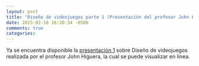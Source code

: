 ```yaml
---
layout: post
title: "Diseño de videojuegos parte 1 (Presentación del profesor John Higuera)"
date: 2015-02-18 16:20:34 -0500
comments: true
categories: 
---
```

Ya se encuentra disponible la [presentación 1](http://videojuegosun.github.io/Design/) sobre Diseño de videojuegos realizada por el profesor John Higuera, la cual se puede visualizar en línea.

